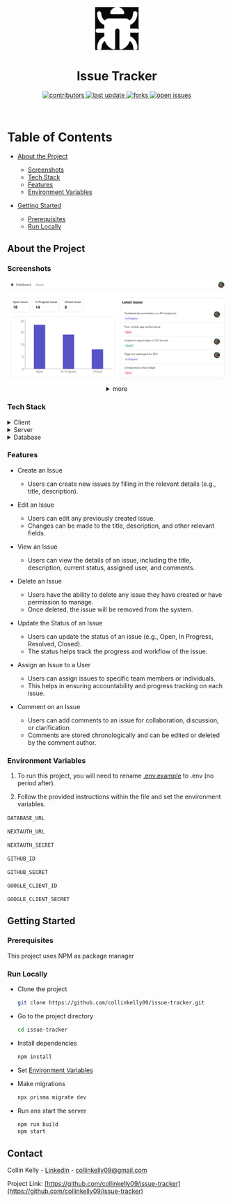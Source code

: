 <!--
Hey, thanks for using the awesome-readme-template template.  
If you have any enhancements, then fork this project and create a pull request 
or just open an issue with the label "enhancement".

Don't forget to give this project a star for additional support ;)
Maybe you can mention me or this repo in the acknowledgements too
-->
<div align="center">


  <img src="assets/logo.png" alt="logo" width="100" height="auto" />
  <h1>Issue Tracker</h1>
  
  <!-- <p>
    An awesome README template for your projects! 
  </p>
   -->
  
<!-- Badges -->
<p>
  <a href="https://github.com/collinkelly09/Issue-Tracker/graphs/contributors">
    <img src="https://img.shields.io/github/contributors/collinkelly09/issue-tracker" alt="contributors" />
  </a>
  <a href="">
    <img src="https://img.shields.io/github/last-commit/collinkelly09/issue-tracker" alt="last update" />
  </a>
  <a href="https://github.com/collinkelly09/Issue-Tracker/forks">
    <img src="https://img.shields.io/github/forks/collinkelly09/issue-tracker" alt="forks" />
  </a>
  <a href="https://github.com/collinkelly09/issue-tracker/issues/">
    <img src="https://img.shields.io/github/issues/collinkelly09/issue-tracker" alt="open issues" />
  </a>
 
</p>
   
</div>

<br />

<!-- Table of Contents -->
# Table of Contents

- [About the Project](#about-the-project)
  * [Screenshots](#screenshots)
  * [Tech Stack](#tech-stack)
  * [Features](#features)
  * [Environment Variables](#environment-variables)
  
- [Getting Started](#getting-started)
  * [Prerequisites](#prerequisites)
  * [Run Locally](#run-locally)
  

<!-- About the Project -->
## About the Project


<!-- Screenshots -->
### Screenshots

<div align="center"> 
  <img src="assets\dashboard.png" alt="dashboard" width="800" height="auto" />
  <details>
  <summary>more</summary>
  <img src="assets\issues.png" alt="issues" />
  <img src="assets\issue_details.png" alt="issue details" />
  <img src="assets\new_issue.png" alt="new issue" />
</details>
</div>


<!-- TechStack -->
### Tech Stack

<details>
  <summary>Client</summary>
  <ul>
    <li><a href="https://www.typescriptlang.org/">Typescript</a></li>
    <li><a href="https://nextjs.org/">Next.js</a></li>
    <li><a href="https://reactjs.org/">React.js</a></li>
    <li><a href="https://tailwindcss.com/">TailwindCSS</a></li>
    <li><a href="https://www.radix-ui.com/">Radix-UI</a></li>
  </ul>
</details>

<details>
  <summary>Server</summary>
  <ul>
    <li><a href="https://www.typescriptlang.org/">Typescript</a></li>
    <li><a href="https://nextjs.org/">Next.js</a></li>
    <li><a href="https://www.prisma.io/">Prisma</a></li>
  </ul>
</details>

<details>
<summary>Database</summary>
  <ul>
    <li><a href="https://www.mysql.com/">MySQL</a></li>
  </ul>
</details>


<!-- Features -->
### Features

- Create an Issue
  * Users can create new issues by filling in the relevant details (e.g., title, description).

- Edit an Issue
  * Users can edit any previously created issue.
  * Changes can be made to the title, description, and other relevant fields.

- View an Issue
    - Users can view the details of an issue, including the title, description, current status, assigned user, and comments.

- Delete an Issue
    - Users have the ability to delete any issue they have created or have permission to manage.
    - Once deleted, the issue will be removed from the system.

- Update the Status of an Issue
    - Users can update the status of an issue (e.g., Open, In Progress, Resolved, Closed).
    - The status helps track the progress and workflow of the issue.

- Assign an Issue to a User
    - Users can assign issues to specific team members or individuals.
    - This helps in ensuring accountability and progress tracking on each issue.

- Comment on an Issue
    - Users can add comments to an issue for collaboration, discussion, or clarification.
    - Comments are stored chronologically and can be edited or deleted by the comment author.

<!-- Env Variables -->
### Environment Variables

1) To run this project, you will need to rename [.env.example](.env.example) to .env (no period after).

2) Follow the provided instructions within the file and set the environment variables.


`DATABASE_URL`

`NEXTAUTH_URL`

`NEXTAUTH_SECRET`

`GITHUB_ID`

`GITHUB_SECRET`

`GOOGLE_CLIENT_ID`

`GOOGLE_CLIENT_SECRET`


<!-- Getting Started -->
## Getting Started

<!-- Prerequisites -->
### Prerequisites

This project uses NPM as package manager

<!-- Run Locally -->
### Run Locally

- Clone the project
  ```bash
  git clone https://github.com/collinkelly09/issue-tracker.git
  ```

- Go to the project directory

  ```bash
  cd issue-tracker
  ```

- Install dependencies

  ```bash
  npm install
  ```

- Set [Environment Variables](#environment-variables)

- Make migrations

  ```bash
  npx prisma migrate dev
  ```

- Run ans start the server

  ```bash
  npm run build
  npm start
  ```

<!-- Contact -->
## Contact

Collin Kelly - [LinkedIn](https://www.linkedin.com/in/collinkelly09/) - collinkelly09@gmail.com

Project Link: [https://github.com/collinkelly09/issue-tracker](https://github.com/collinkelly09/issue-tracker)
